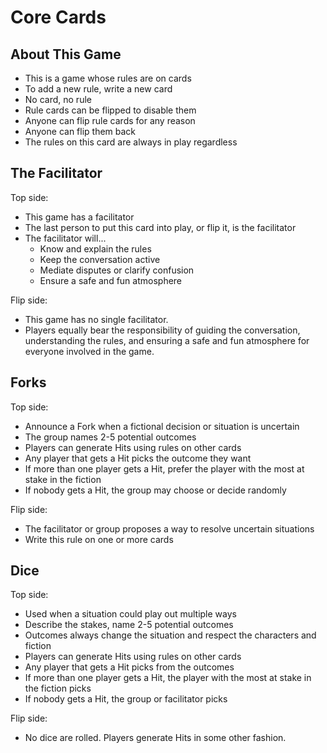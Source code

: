 <!-- TITLE: 2019 March Prototype -->
<!-- SUBTITLE: A quick summary of 2019 March Prototype -->

# Core Cards
## About This Game
* This is a game whose rules are on cards
* To add a new rule, write a new card
* No card, no rule
* Rule cards can be flipped to disable them
* Anyone can flip rule cards for any reason
* Anyone can flip them back
* The rules on this card are always in play regardless
## The Facilitator
Top side:

* This game has a facilitator
* The last person to put this card into play, or flip it, is the facilitator
* The facilitator will...
  * Know and explain the rules
  * Keep the conversation active
  * Mediate disputes or clarify confusion
  * Ensure a safe and fun atmosphere

Flip side:

* This game has no single facilitator.
* Players equally bear the responsibility of guiding the conversation, understanding the rules, and ensuring a safe and fun atmosphere for everyone involved in the game.
## Forks
Top side:

* Announce a Fork when a fictional decision or situation is uncertain
* The group names 2-5 potential outcomes
* Players can generate Hits using rules on other cards
* Any player that gets a Hit picks the outcome they want
* If more than one player gets a Hit, prefer the player with the most at stake in the fiction
* If nobody gets a Hit, the group may choose or decide randomly

Flip side:

* The facilitator or group proposes a way to resolve uncertain situations
* Write this rule on one or more cards

## Dice
Top side:

* Used when a situation could play out multiple ways
* Describe the stakes, name 2-5 potential outcomes
* Outcomes always change the situation and respect the characters and fiction
* Players can generate Hits using rules on other cards
* Any player that gets a Hit picks from the outcomes
* If more than one player gets a Hit, the player with the most at stake in the fiction picks
* If nobody gets a Hit, the group or facilitator picks

Flip side:

* No dice are rolled. Players generate Hits in some other fashion.
